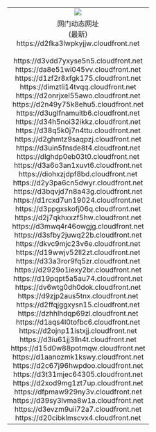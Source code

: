 ﻿<table>
  <tr></tr>
  <tr><td colspan=2 align=center><img src="https://d2fka3lwpkyjjw.cloudfront.net/Up/oGate.jpg" /></td></tr>
  <tr><td colspan=2 align=center>网门动态网址<br/>(最新)
<br>https://d2fka3lwpkyjjw.cloudfront.net
<br/>
<br>https://d3vdd7yxyse5n5.cloudfront.net
<br>https://da8e51wi045vv.cloudfront.net
<br>https://d1zf2r8xfgk175.cloudfront.net
<br>https://dimztli14tvqq.cloudfront.net
<br>https://d2onrjxel55awo.cloudfront.net
<br>https://d2n49y75k8ehu5.cloudfront.net
<br>https://d3uglfnamuitb6.cloudfront.net
<br>https://d34h5noi32ikkz.cloudfront.net
<br>https://d38q5k0j7n4ttu.cloudfront.net
<br>https://d2ghmtz9saqpzj.cloudfront.net
<br>https://d3uin5fnsde8t4.cloudfront.net
<br>https://dlghdp0eb03t0.cloudfront.net
<br>https://d3a6o3an1xuvt6.cloudfront.net
<br>https://diohxzjdpf8bd.cloudfront.net
<br>https://d2y3pa6cn5dwyr.cloudfront.net
<br>https://d3bqvjd7n8a43g.cloudfront.net
<br>https://d1rcxd7un19024.cloudfront.net
<br>https://d3ppgxskofj06q.cloudfront.net
<br>https://d2j7qkhxxzf5hw.cloudfront.net
<br>https://d3mwq4r46owgjg.cloudfront.net
<br>https://d3sfby2juwq22b.cloudfront.net
<br>https://dkvc9mjc23v6e.cloudfront.net
<br>https://d19wwjv52ll2zt.cloudfront.net
<br>https://d33a3ror9fq5zr.cloudfront.net
<br>https://d2929o1iexy2br.cloudfront.net
<br>https://d19pqpt5a5au74.cloudfront.net
<br>https://dv6wtg0dh0dok.cloudfront.net
<br>https://d9zjp2aus5tnx.cloudfront.net
<br>https://d2ffqjggxysn15.cloudfront.net
<br>https://dzhhlhdqp69zl.cloudfront.net
<br>https://d1aqs4l0tofbc6.cloudfront.net
<br>https://d2ojnp11istxjj.cloudfront.net
<br>https://d3iu61jj3lln4t.cloudfront.net
<br>https://d15d0w88potmqw.cloudfront.net
<br>https://d1aanozmk1kswy.cloudfront.net
<br>https://d2c67j96hwpdoo.cloudfront.net
<br>https://d3t31mjec64305.cloudfront.net
<br>https://d2xod9mg1zt7up.cloudfront.net
<br>https://dfpmaw929ny3v.cloudfront.net
<br>https://d39sy3lvma8w1a.cloudfront.net
<br>https://d3evzm9uii72a7.cloudfront.net
<br>https://d20cibklmscvx4.cloudfront.net
    </td>
  </tr>
</table>
